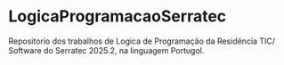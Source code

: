 # LogicaProgramacaoSerratec
Repositorio dos trabalhos de Logica de Programação da Residência TIC/ Software do Serratec 2025.2, na linguagem Portugol.
